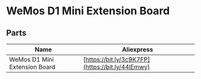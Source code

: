 # WeMos D1 Mini Extension Board
## Parts

|   Name    |  Aliexpress  |
|   ------- | ------------  |
| WeMos D1 Mini Extension Board | [https://bit.ly/3c9K7FP](https://bit.ly/44lEmwy) |

